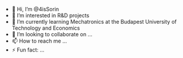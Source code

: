 - 👋 Hi, I’m @4isSorin
- 👀 I’m interested in R&D projects
- 🌱 I’m currently learning Mechatronics at the Budapest University of Technology and Economics
- 💞️ I’m looking to collaborate on ...
- 📫 How to reach me ...
- ⚡ Fun fact: ...

<!---
4isSorin/4isSorin is a ✨ special ✨ repository because its `README.md` (this file) appears on your GitHub profile.
You can click the Preview link to take a look at your changes.
--->
